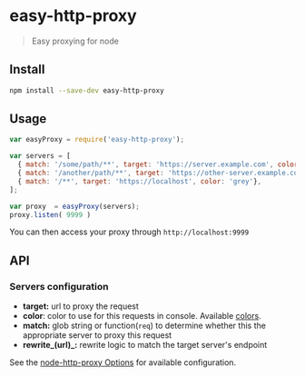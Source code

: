 # easy-http-proxy

> Easy proxying for node

## Install

```sh
npm install --save-dev easy-http-proxy
```

## Usage

```js
var easyProxy = require('easy-http-proxy');

var servers = [
  { match: '/some/path/**', target: 'https://server.example.com', color: 'yellow'},
  { match: '/another/path/**', target: 'https://other-server.example.com', color: 'green'},
  { match: '/**', target: 'https://localhost', color: 'grey'},
];

var proxy  = easyProxy(servers);
proxy.listen( 9999 )
```

You can then access your proxy through `http://localhost:9999`

## API

### Servers configuration

 *  **target:** url to proxy the request
 *  **color**: color to use for this requests in console. Available [colors](https://www.npmjs.com/package/colors#text-colors).
 * **match:** glob string or function(`req`) to determine whether this the appropriate server to proxy this request
 * **rewrite_(url)_:** rewrite logic to match the target server's endpoint

See the [node-http-proxy Options](https://github.com/nodejitsu/node-http-proxy#options) for available configuration.
